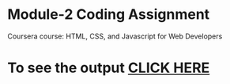 

# Module-2 Coding Assignment

Coursera course: HTML, CSS, and Javascript for Web Developers

# To see the output [CLICK HERE](https://github.com/anantt-08/htmlcss/Assignments/module-2/index.html)

